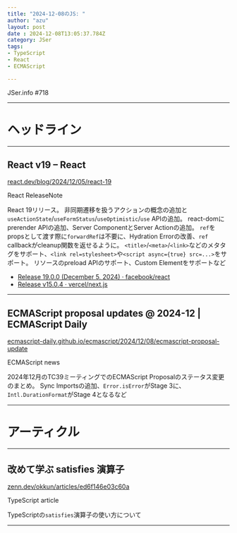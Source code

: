 ```yaml
---
title: "2024-12-08のJS: "
author: "azu"
layout: post
date : 2024-12-08T13:05:37.784Z
category: JSer
tags:
- TypeScript
- React
- ECMAScript

---
```


JSer.info #718

----

<h1 class="site-genre">ヘッドライン</h1>

----

## React v19 – React
[react.dev/blog/2024/12/05/react-19](https://react.dev/blog/2024/12/05/react-19 "React v19 – React")
<p class="jser-tags jser-tag-icon"><span class="jser-tag">React</span> <span class="jser-tag">ReleaseNote</span></p>

React 19リリース。
非同期遷移を扱うアクションの概念の追加と`useActionState`/`useFormStatus`/`useOptimistic`/`use` APIの追加。
react-domにprerender APIの追加、Server ComponentとServer Actionの追加。
`ref`をpropsとして渡す際に`forwardRef`は不要に、Hydration Errorの改善、`ref` callbackがcleanup関数を返せるように。
`<title>`/`<meta>`/`<link>`などのメタタグをサポート、`<link rel=stylesheet>`や`<script async={true} src=...>`をサポート。
リソースのpreload APIのサポート、Custom Elementをサポートなど

- [Release 19.0.0 (December 5, 2024) · facebook/react](https://github.com/facebook/react/releases/tag/v19.0.0 "Release 19.0.0 (December 5, 2024) · facebook/react")
- [Release v15.0.4 · vercel/next.js](https://github.com/vercel/next.js/releases/tag/v15.0.4 "Release v15.0.4 · vercel/next.js")

----

## ECMAScript proposal updates @ 2024-12 | ECMAScript Daily
[ecmascript-daily.github.io/ecmascript/2024/12/08/ecmascript-proposal-update](https://ecmascript-daily.github.io/ecmascript/2024/12/08/ecmascript-proposal-update "ECMAScript proposal updates @ 2024-12 | ECMAScript Daily")
<p class="jser-tags jser-tag-icon"><span class="jser-tag">ECMAScript</span> <span class="jser-tag">news</span></p>

2024年12月のTC39ミーティングでのECMAScript Proposalのステータス変更のまとめ。
Sync Importsの追加、`Error.isError`がStage 3に、`Intl.DurationFormat`がStage 4となるなど


----
<h1 class="site-genre">アーティクル</h1>

----

## 改めて学ぶ satisfies 演算子
[zenn.dev/okkun/articles/ed6f146e03c60a](https://zenn.dev/okkun/articles/ed6f146e03c60a "改めて学ぶ satisfies 演算子")
<p class="jser-tags jser-tag-icon"><span class="jser-tag">TypeScript</span> <span class="jser-tag">article</span></p>

TypeScriptの`satisfies`演算子の使い方について


----
